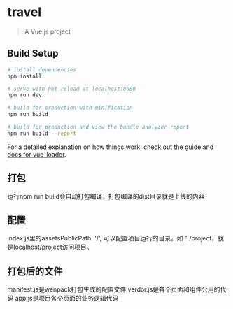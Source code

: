 # travel

> A Vue.js project

## Build Setup

``` bash
# install dependencies
npm install

# serve with hot reload at localhost:8080
npm run dev

# build for production with minification
npm run build

# build for production and view the bundle analyzer report
npm run build --report
```

For a detailed explanation on how things work, check out the [guide](http://vuejs-templates.github.io/webpack/) and [docs for vue-loader](http://vuejs.github.io/vue-loader).


## 打包
运行npm run build会自动打包编译，打包编译的dist目录就是上线的内容

## 配置
index.js里的assetsPublicPath: '/', 可以配置项目运行的目录。如：/project，就是localhost/project访问项目。

## 打包后的文件
manifest.js是wenpack打包生成的配置文件
verdor.js是各个页面和组件公用的代码
app.js是项目各个页面的业务逻辑代码



